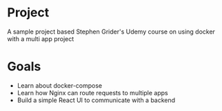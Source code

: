 # Project
A sample project based Stephen Grider's Udemy course on using docker with a multi app project

# Goals
- Learn about docker-compose
- Learn how Nginx can route requests to multiple apps
- Build a simple React UI to communicate with a backend
